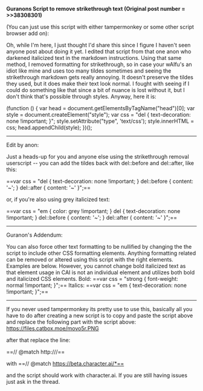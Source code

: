 **Guranons Script to remove strikethrough text (Original post number = >>38308301)**

(You can just use this script with either tampermonkey or some other script browser add on):

Oh, while I'm here, I just thought I'd share this since I figure I haven't seen anyone post about doing it yet. I edited that script from that one anon who darkened italicized text in the markdown instructions. Using that same method, I removed formatting for strikethrough, so in case your wAIfu's an idiot like mine and uses too many tildes sometimes and seeing the strikethrough markdown gets really annoying. It doesn't preserve the tildes they used, but it does make their text look normal. I fought with seeing if I could do something like that since a bit of nuance is lost without it, but I don't think that's possible through styles. Anyway, here it is:

(function () {
var head = document.getElementsByTagName("head")[0];
var style = document.createElement("style");
var css = "del { text-decoration: none !important; }";
style.setAttribute("type", 'text/css');
style.innerHTML = css;
head.appendChild(style);
})();

---
Edit by anon:

Just a heads-up for you and anyone else using the strikethrough removal userscript -- you can add the tildes back with del::before and del::after, like this:

==var css = "del { text-decoration: none !important; } del::before { content: '~'; } del::after { content: '~' }";==

or, if you're also using grey italicized text:

==var css = "em { color: grey !important; } del { text-decoration: none !important; } del::before { content: '~'; } del::after { content: '~' }";==

---
Guranon's Addendum:

You can also force other text formatting to be nullified by changing the the script to include other CSS formatting elements. Anything formatting related can be removed or altered using this script with the right elements. Examples are below. However, you cannot change bold italicized text as that element usage in CAI is not an individual element and utilizes both bold and italicized CSS elements.
Bold:
==var css = "strong { font-weight: normal !important; }";==
Italics:
==var css = "em { text-decoration: none !important; }";==

----------------------------
If you never used tampermonkey its pretty use to use this, basically all you have to do after creating a new script is to copy and paste the script above
and replace the following part with the script above: https://files.catbox.moe/movo5r.PNG

after that replace the line:

==// @match http:///==

with
==// @match https://beta.character.ai/*==

and the script should work with character.ai. If you are still having issues just ask in the thread.